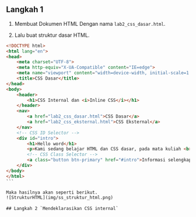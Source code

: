 ## Langkah 1
1. Membuat Dokumen HTML Dengan nama `lab2_css_dasar.html`.

2. Lalu buat struktur dasar HTML.
````html
<!DOCTYPE html>
<html lang="en">
<head>
    <meta charset="UTF-8">
    <meta http-equiv="X-UA-Compatible" content="IE=edge">
    <meta name="viewport" content="width=device-width, initial-scale=1.0">
    <title>CSS Dasar</title>
</head>
<body>
    <header>
        <h1>CSS Internal dan <i>Inline CSS</i></h1>
    </header>
    <nav>
        <a href="lab2_css_dasar.html">CSS Dasar</a>
        <a href="lab2_css_eksternal.html">CSS Eksternal</a>
    </nav>
    <!-- CSS ID Selector -->
    <div id="intro">
        <h1>Hello word</h1>
        <p>Kami sedang belajar HTML dan CSS dasar, pada mata kuliah <b>Pemrograman web</b> di <i>Universitas Pelita Bangsa</i>. Pelajaran pertama yang kami dapat adalah membuat tampilan web sederhana dalam rangka mengenal tag-tag dasar HTML dan CSS.</p>
        <!-- CSS Class Selector -->
        <a class="button btn-primary" href="#intro">Informasi selengkapnya.</a>
    </div>
</body>
</html>
```

Maka hasilnya akan seperti berikut.
![StrukturHTML](img/ss_struktur_html.png)
 
## Langkah 2 `Mendeklarasikan CSS internal`